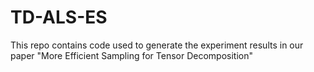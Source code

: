 # TD-ALS-ES
This repo contains code used to generate the experiment results in our paper "More Efficient Sampling for Tensor Decomposition"
